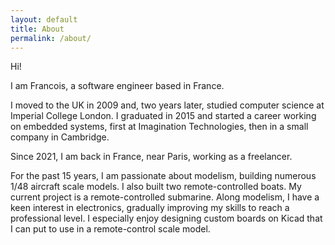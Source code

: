 ```yaml
---
layout: default
title: About
permalink: /about/
---
```


Hi!

I am Francois, a software engineer based in France.

I moved to the UK in 2009 and, two years later, studied computer science at Imperial College London. I graduated in 2015 and started a career working on embedded systems, first at Imagination Technologies, then in a small company in Cambridge.

Since 2021, I am back in France, near Paris, working as a freelancer.

For the past 15 years, I am passionate about modelism, building numerous 1/48 aircraft scale models. I also built two remote-controlled boats. My current project is a remote-controlled submarine.
Along modelism, I have a keen interest in electronics, gradually improving my skills to reach a professional level. I especially enjoy designing custom boards on Kicad that I can put to use in a remote-control scale model.
